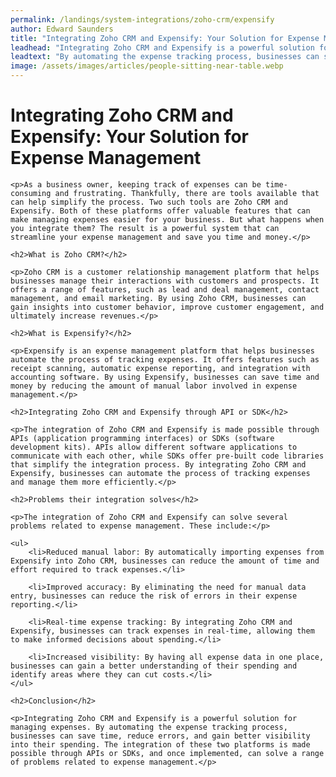 ```yaml
---
permalink: /landings/system-integrations/zoho-crm/expensify
author: Edward Saunders
title: "Integrating Zoho CRM and Expensify: Your Solution for Expense Management"
leadhead: "Integrating Zoho CRM and Expensify is a powerful solution for managing expenses"
leadtext: "By automating the expense tracking process, businesses can save time, reduce errors, and gain better visibility into their spending. The integration of these two platforms is made possible through APIs or SDKs, and once implemented, can solve a range of problems related to expense management."
image: /assets/images/articles/people-sitting-near-table.webp
---
```

<div class="arttext">	<h1>Integrating Zoho CRM and Expensify: Your Solution for Expense Management</h1>

	<p>As a business owner, keeping track of expenses can be time-consuming and frustrating. Thankfully, there are tools available that can help simplify the process. Two such tools are Zoho CRM and Expensify. Both of these platforms offer valuable features that can make managing expenses easier for your business. But what happens when you integrate them? The result is a powerful system that can streamline your expense management and save you time and money.</p>

	<h2>What is Zoho CRM?</h2>

	<p>Zoho CRM is a customer relationship management platform that helps businesses manage their interactions with customers and prospects. It offers a range of features, such as lead and deal management, contact management, and email marketing. By using Zoho CRM, businesses can gain insights into customer behavior, improve customer engagement, and ultimately increase revenues.</p>

	<h2>What is Expensify?</h2>

	<p>Expensify is an expense management platform that helps businesses automate the process of tracking expenses. It offers features such as receipt scanning, automatic expense reporting, and integration with accounting software. By using Expensify, businesses can save time and money by reducing the amount of manual labor involved in expense management.</p>

	<h2>Integrating Zoho CRM and Expensify through API or SDK</h2>

	<p>The integration of Zoho CRM and Expensify is made possible through APIs (application programming interfaces) or SDKs (software development kits). APIs allow different software applications to communicate with each other, while SDKs offer pre-built code libraries that simplify the integration process. By integrating Zoho CRM and Expensify, businesses can automate the process of tracking expenses and manage them more efficiently.</p>

	<h2>Problems their integration solves</h2>

	<p>The integration of Zoho CRM and Expensify can solve several problems related to expense management. These include:</p>

	<ul>
		<li>Reduced manual labor: By automatically importing expenses from Expensify into Zoho CRM, businesses can reduce the amount of time and effort required to track expenses.</li>

		<li>Improved accuracy: By eliminating the need for manual data entry, businesses can reduce the risk of errors in their expense reporting.</li>

		<li>Real-time expense tracking: By integrating Zoho CRM and Expensify, businesses can track expenses in real-time, allowing them to make informed decisions about spending.</li>

		<li>Increased visibility: By having all expense data in one place, businesses can gain a better understanding of their spending and identify areas where they can cut costs.</li>
	</ul>

	<h2>Conclusion</h2>

	<p>Integrating Zoho CRM and Expensify is a powerful solution for managing expenses. By automating the expense tracking process, businesses can save time, reduce errors, and gain better visibility into their spending. The integration of these two platforms is made possible through APIs or SDKs, and once implemented, can solve a range of problems related to expense management.</p>

</div>